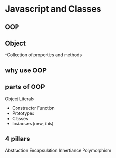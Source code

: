 # Javascript and Classes

## OOP

## Object 
-Collection of properties and methods

## why use OOP

## parts of OOP
Object Literals

- Constructor Function
- Prototypes
- Classes
- Instances (new, this)


## 4 pillars
Abstraction
Encapsulation
Inhertiance
Polymorphism